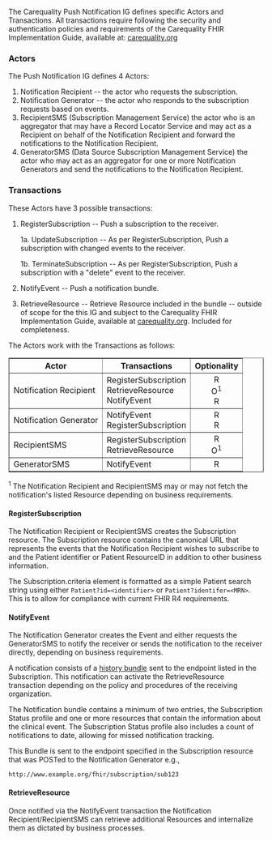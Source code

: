 The Carequality Push Notification IG defines specific Actors and Transactions. All transactions require following the security and authentication policies and requirements of the Carequality FHIR Implementation Guide, available at: [carequality.org](https://carequality.org/wp-content/uploads/2020/12/Carequality-FHIR-Implementation-Guide.pdf)

### Actors

The Push Notification IG defines 4 Actors:

1. Notification Recipient -- the actor who requests the subscription.
2. Notification Generator -- the actor who responds to the subscription requests based on events.
3. RecipientSMS (Subscription Management Service) the actor who is an aggregator that may have a Record Locator Service and may act as a Recipient on behalf of the Notification Recipient and forward the notifications to the Notification Recipient.
4. GeneratorSMS (Data Source Subscription Management Service) the actor who may act as an aggregator for one or more Notification Generators and send the notifications to the Notification Recipient.

### Transactions

These Actors have 3 possible transactions:

1. RegisterSubscription -- Push a subscription to the receiver.

   1a. UpdateSubscription -- As per RegisterSubscription, Push a subscription  with changed events to the receiver.

   1b. TerminateSubscription -- As per RegisterSubscription, Push a subscription with a "delete" event to the receiver.
2. NotifyEvent -- Push a notification bundle.
3. RetrieveResource -- Retrieve Resource included in the bundle -- outside of scope for the this IG and subject to the Carequality FHIR Implementation Guide, available at [carequality.org](https://carequality.org/wp-content/uploads/2020/12/Carequality-FHIR-Implementation-Guide.pdf). Included for completeness.

The Actors work with the Transactions as follows:

<table border=1>
<thead>
<tr>
<th>Actor</th>
<th>Transactions</th>
<th style="text-align:center">Optionality</th>
</tr>
</thead>
<tbody>
<tr>
<td>Notification Recipient</td>
<td>RegisterSubscription<br>RetrieveResource<br>NotifyEvent</td>
<td style="text-align:center">R<BR>O<sup>1</sup><br>R</td>
</tr>
<tr>
<td>Notification Generator</td>
<td>NotifyEvent<BR>RegisterSubscription</td>
<td style="text-align:center">R<br>R</td>
</tr>
<tr>
<td>RecipientSMS</td>
<td>RegisterSubscription<br>RetrieveResource</td>
<td style="text-align:center">R<BR>O<sup>1</sup></td>
</tr>
<tr>
<td>GeneratorSMS</td>
<td>NotifyEvent</td>
<td style="text-align:center">R</td>
</tr>
</tbody>
</table>

<sup>1</sup> The Notification Recipient and RecipientSMS may or may not fetch the notification's listed Resource depending on business requirements.

#### RegisterSubscription

The Notification Recipient or RecipientSMS creates the Subscription resource. The Subscription resource contains the canonical URL that represents the events that the Notification Recipient wishes to subscribe to and the Patient identifier or Patient ResourceID in addition to other business information.

The Subscription.criteria element is formatted as a simple Patient search string using either ```Patient?id=<identifier>``` or ```Patient?identifer=<MRN>```.  This is to allow for compliance with current FHIR R4 requirements.


#### NotifyEvent

The Notification Generator creates the Event and either requests the GeneratorSMS to notify the receiver or sends the notification to the receiver directly, depending on business requirements.

A notification consists of a [history bundle](http://hl7.org/fhir/http.html#history) sent to the endpoint listed in the Subscription. This notification can activate the RetrieveResource transaction depending on the policy and procedures of the receiving organization.

The Notification bundle contains a minimum of two entries, the Subscription Status profile and one or more resources that contain the information about the clinical event. The Subscription Status profile also includes a count of notifications to date, allowing for missed notification tracking.

This Bundle is sent to the endpoint specified in the Subscription resource that was POSTed to the Notification Generator e.g.,

`http://www.example.org/fhir/subscription/sub123`

#### RetrieveResource

Once notified via the NotifyEvent transaction the Notification Recipient/RecipientSMS can retrieve additional Resources and internalize them as dictated by business processes.
